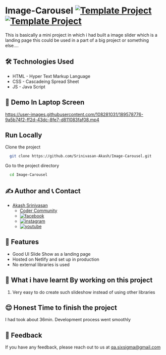 # Image-Carousel [![Template Project](https://img.shields.io/badge/Dynamic-Webapp-red)](http://www.gnu.org/licenses/agpl-3.0) [![Template Project](https://img.shields.io/badge/Technologies%20-HTML%2FCSS%2FJS-brightgreen)](http://www.gnu.org/licenses/agpl-3.0)  

This is basically a mini project in which i had built a image slider which is a landing page this could be used in a part of a big project or something else....

## 🛠 Technologies Used
  - HTML - Hyper Text Markup Language
  - CSS - Cascadeing Spread Sheet
  - JS - Java Script

## 🚩 Demo In Laptop Screen
https://user-images.githubusercontent.com/108281031/189578776-9a5b74f2-ff2d-43dc-8fe7-d811083faf08.mp4

## Run Locally

Clone the project

```bash
  git clone https://github.com/Srinivasan-Akash/Image-Carousel.git
```

Go to the project directory

```bash
  cd Image-Carousel
```

## ✍️ Author and 📞 Contact
- [Akash Srinivasan](https://www.github.com/octokatherine)
    - [Coder Community](https://web.codercommunity.io/user/62d568cb998d86c8883a2766?tab=posts)
    - [![facebook](https://img.shields.io/badge/Facebook-0A66C2?style=for-the-badge&logo=facebook&logoColor=white)](https://www.facebook.com/profile.php?id=100083429257499)
    - [![instagram](https://img.shields.io/badge/Instagram-0A66C2?style=for-the-badge&logo=instagram&logoColor=white)](https://www.instagram.com/akash_prashanthi/)
    - [![youtube](https://img.shields.io/badge/YouTube-ff0000?style=for-the-badge&logo=youtube&logoColor=white)](https://www.youtube.com/channel/UCAv1QdzDgV6MjA60CRtfkIg)

## 📝 Features

- Good UI Slide Show as a landing page
- Hosted on Netlify and set up in production
- No external libraries is used

## 🤔 What i have learnt By working on this project
1. Very easy to do create such slideshow instead of using other libraries

## 😌 Honest Time to finish the project
I had took about 36min. Development process went smoothly

## 👀 Feedback
If you have any feedback, please reach out to us at qa.sixsigma@gmail.com

